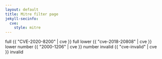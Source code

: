 ```yaml
---
layout: default
title: Mitre filter page
jekyll-secinfo: 
  cve: 
    style: mitre
---
```


full {{ "CVE-2020-8200" | cve }} full
lower {{ "cve-2018-20808" | cve }} lower
number {{ "2000-1206" | cve }} number
invalid {{ "cve-invalid" | cve }} invalid


